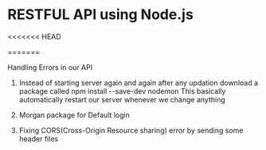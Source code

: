 # RESTFUL API using Node.js

<<<<<<< HEAD

=======

Handling Errors in our API
1. Instead of starting server again and again after any updation download a package called npm install --save-dev nodemon
This basically automatically restart our server whenever we change anything

2. Morgan package for Default login 

3. Fixing CORS(Cross-Origin Resource sharing) error by sending some header files

